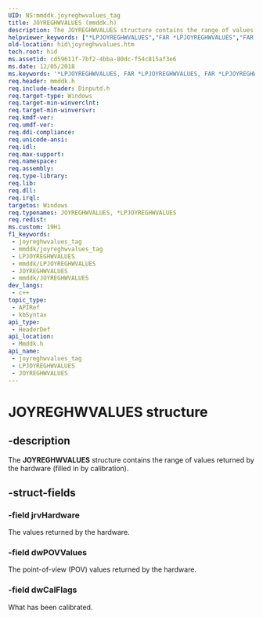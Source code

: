 ```yaml
---
UID: NS:mmddk.joyreghwvalues_tag
title: JOYREGHWVALUES (mmddk.h)
description: The JOYREGHWVALUES structure contains the range of values returned by the hardware (filled in by calibration).
helpviewer_keywords: ["*LPJOYREGHWVALUES","FAR *LPJOYREGHWVALUES","FAR *LPJOYREGHWVALUES structure [Human Input Devices]","JOYREGHWVALUES","JOYREGHWVALUES structure [Human Input Devices]","di_ref_bd51a1ee-82e2-417f-81a1-9732931706a3.xml","hid.joyreghwvalues","mmddk/FAR *LPJOYREGHWVALUES","mmddk/JOYREGHWVALUES"]
old-location: hid\joyreghwvalues.htm
tech.root: hid
ms.assetid: cd59611f-7bf2-4bba-80dc-f54c815af3e6
ms.date: 12/05/2018
ms.keywords: '*LPJOYREGHWVALUES, FAR *LPJOYREGHWVALUES, FAR *LPJOYREGHWVALUES structure [Human Input Devices], JOYREGHWVALUES, JOYREGHWVALUES structure [Human Input Devices], di_ref_bd51a1ee-82e2-417f-81a1-9732931706a3.xml, hid.joyreghwvalues, mmddk/FAR *LPJOYREGHWVALUES, mmddk/JOYREGHWVALUES'
req.header: mmddk.h
req.include-header: Dinputd.h
req.target-type: Windows
req.target-min-winverclnt: 
req.target-min-winversvr: 
req.kmdf-ver: 
req.umdf-ver: 
req.ddi-compliance: 
req.unicode-ansi: 
req.idl: 
req.max-support: 
req.namespace: 
req.assembly: 
req.type-library: 
req.lib: 
req.dll: 
req.irql: 
targetos: Windows
req.typenames: JOYREGHWVALUES, *LPJOYREGHWVALUES
req.redist: 
ms.custom: 19H1
f1_keywords:
 - joyreghwvalues_tag
 - mmddk/joyreghwvalues_tag
 - LPJOYREGHWVALUES
 - mmddk/LPJOYREGHWVALUES
 - JOYREGHWVALUES
 - mmddk/JOYREGHWVALUES
dev_langs:
 - c++
topic_type:
 - APIRef
 - kbSyntax
api_type:
 - HeaderDef
api_location:
 - Mmddk.h
api_name:
 - joyreghwvalues_tag
 - LPJOYREGHWVALUES
 - JOYREGHWVALUES
---
```


# JOYREGHWVALUES structure


## -description

The <b>JOYREGHWVALUES</b> structure contains the range of values returned by the hardware (filled in by calibration).

## -struct-fields

### -field jrvHardware

The values returned by the hardware.

### -field dwPOVValues

The point-of-view (POV) values returned by the hardware.

### -field dwCalFlags

What has been calibrated.

